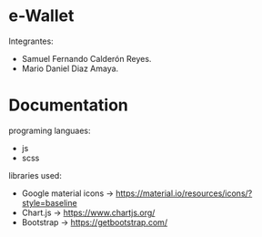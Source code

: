 # e-Wallet 
Integrantes:
- Samuel Fernando Calderón Reyes.
- Mario Daniel Diaz Amaya.
# Documentation
programing languaes:
- js
- scss

libraries used:
- Google material icons -> https://material.io/resources/icons/?style=baseline
- Chart.js -> https://www.chartjs.org/
- Bootstrap -> https://getbootstrap.com/